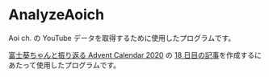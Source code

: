 # AnalyzeAoich
Aoi ch. の YouTube データを取得するために使用したプログラムです。

[富士葵ちゃんと振り返る Advent Calendar 2020](https://adventar.org/calendars/5321) の [18 日目の記事](https://www.notion.so/Aoi-ch-95ac821130e643958cb4f968ee8252f5)を作成するにあたって使用したプログラムです。
